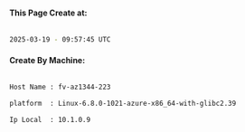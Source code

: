 
   
#### This Page Create at:

```bash

2025-03-19 - 09:57:45 UTC

```

#### Create By Machine:

```bash

Host Name : fv-az1344-223

platform  : Linux-6.8.0-1021-azure-x86_64-with-glibc2.39

Ip Local  : 10.1.0.9

```

